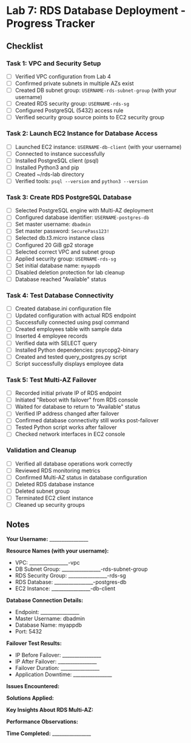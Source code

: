 # Lab 7: RDS Database Deployment - Progress Tracker

## Checklist

### Task 1: VPC and Security Setup
- [ ] Verified VPC configuration from Lab 4
- [ ] Confirmed private subnets in multiple AZs exist
- [ ] Created DB subnet group: `USERNAME-rds-subnet-group` (with your username)
- [ ] Created RDS security group: `USERNAME-rds-sg`
- [ ] Configured PostgreSQL (5432) access rule
- [ ] Verified security group source points to EC2 security group

### Task 2: Launch EC2 Instance for Database Access
- [ ] Launched EC2 instance: `USERNAME-db-client` (with your username)
- [ ] Connected to instance successfully
- [ ] Installed PostgreSQL client (psql)
- [ ] Installed Python3 and pip
- [ ] Created ~/rds-lab directory
- [ ] Verified tools: `psql --version` and `python3 --version`

### Task 3: Create RDS PostgreSQL Database
- [ ] Selected PostgreSQL engine with Multi-AZ deployment
- [ ] Configured database identifier: `USERNAME-postgres-db`
- [ ] Set master username: `dbadmin`
- [ ] Set master password: `SecurePass123!`
- [ ] Selected db.t3.micro instance class
- [ ] Configured 20 GiB gp2 storage
- [ ] Selected correct VPC and subnet group
- [ ] Applied security group: `USERNAME-rds-sg`
- [ ] Set initial database name: `myappdb`
- [ ] Disabled deletion protection for lab cleanup
- [ ] Database reached "Available" status

### Task 4: Test Database Connectivity
- [ ] Created database.ini configuration file
- [ ] Updated configuration with actual RDS endpoint
- [ ] Successfully connected using psql command
- [ ] Created employees table with sample data
- [ ] Inserted 4 employee records
- [ ] Verified data with SELECT query
- [ ] Installed Python dependencies: psycopg2-binary
- [ ] Created and tested query_postgres.py script
- [ ] Script successfully displays employee data

### Task 5: Test Multi-AZ Failover
- [ ] Recorded initial private IP of RDS endpoint
- [ ] Initiated "Reboot with failover" from RDS console
- [ ] Waited for database to return to "Available" status
- [ ] Verified IP address changed after failover
- [ ] Confirmed database connectivity still works post-failover
- [ ] Tested Python script works after failover
- [ ] Checked network interfaces in EC2 console

### Validation and Cleanup
- [ ] Verified all database operations work correctly
- [ ] Reviewed RDS monitoring metrics
- [ ] Confirmed Multi-AZ status in database configuration
- [ ] Deleted RDS database instance
- [ ] Deleted subnet group
- [ ] Terminated EC2 client instance
- [ ] Cleaned up security groups

## Notes

**Your Username:** ________________

**Resource Names (with your username):**
- VPC: ________________-vpc
- DB Subnet Group: ________________-rds-subnet-group
- RDS Security Group: ________________-rds-sg
- RDS Database: ________________-postgres-db
- EC2 Instance: ________________-db-client

**Database Connection Details:**
- Endpoint: ________________
- Master Username: dbadmin
- Database Name: myappdb
- Port: 5432

**Failover Test Results:**
- IP Before Failover: ________________
- IP After Failover: ________________
- Failover Duration: ________________
- Application Downtime: ________________

**Issues Encountered:**


**Solutions Applied:**


**Key Insights About RDS Multi-AZ:**


**Performance Observations:**


**Time Completed:** ________________

